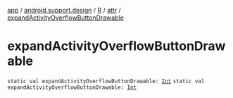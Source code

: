 [app](../../../index.md) / [android.support.design](../../index.md) / [R](../index.md) / [attr](index.md) / [expandActivityOverflowButtonDrawable](.)

# expandActivityOverflowButtonDrawable

`static val expandActivityOverflowButtonDrawable: `[`Int`](https://kotlinlang.org/api/latest/jvm/stdlib/kotlin/-int/index.html)
`static val expandActivityOverflowButtonDrawable: `[`Int`](https://kotlinlang.org/api/latest/jvm/stdlib/kotlin/-int/index.html)